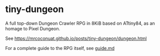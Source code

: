 # tiny-dungeon
A full top-down Dungeon Crawler RPG in 8KiB based on ATtiny84, as an homage to Pixel Dungeon.

See https://mrcoconuat.github.io/posts/tiny-dungeon/dungeon.html

For a complete guide to the RPG itself, see [guide.md](guide.md)